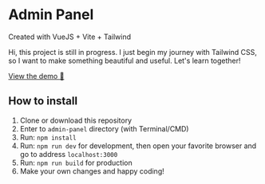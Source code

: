 # Admin Panel

Created with VueJS + Vite + Tailwind

Hi, this project is still in progress. I just begin my journey with Tailwind CSS, so I want to make something beautiful and useful. Let's learn together!

[View the demo 🚀](https://ngekoding.github.io/admin-panel)

## How to install
1. Clone or download this repository
2. Enter to `admin-panel` directory (with Terminal/CMD)
3. Run: `npm install`
4. Run: `npm run dev` for development, then open your favorite browser and go to address `localhost:3000`
5. Run: `npm run build` for production
6. Make your own changes and happy coding!